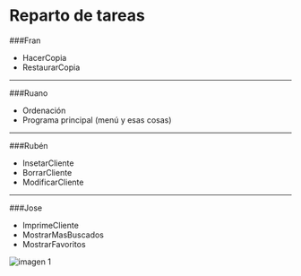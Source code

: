 Reparto de tareas
=================


###Fran
+ HacerCopia
+ RestaurarCopia

-------------------
###Ruano
+ Ordenación
+ Programa principal (menú y esas cosas)

-------------------


###Rubén
+ InsetarCliente
+ BorrarCliente
+ ModificarCliente

-------------------

###Jose
+ ImprimeCliente
+ MostrarMasBuscados
+ MostrarFavoritos

![imagen 1][1]


[1]: http://mlkshk.com/r/N0PZ.gif
